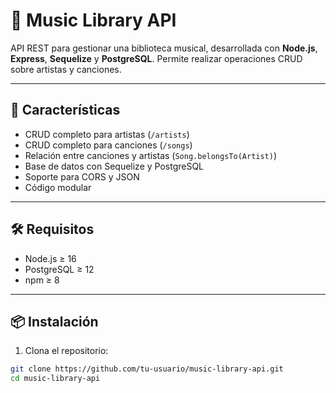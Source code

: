 # 🎵 Music Library API

API REST para gestionar una biblioteca musical, desarrollada con **Node.js**, **Express**, **Sequelize** y **PostgreSQL**. Permite realizar operaciones CRUD sobre artistas y canciones.

---

## 🚀 Características

- CRUD completo para artistas (`/artists`)
- CRUD completo para canciones (`/songs`)
- Relación entre canciones y artistas (`Song.belongsTo(Artist)`)
- Base de datos con Sequelize y PostgreSQL
- Soporte para CORS y JSON
- Código modular

---

## 🛠️ Requisitos

- Node.js ≥ 16
- PostgreSQL ≥ 12
- npm ≥ 8

---

## 📦 Instalación

1. Clona el repositorio:

```bash
git clone https://github.com/tu-usuario/music-library-api.git
cd music-library-api
